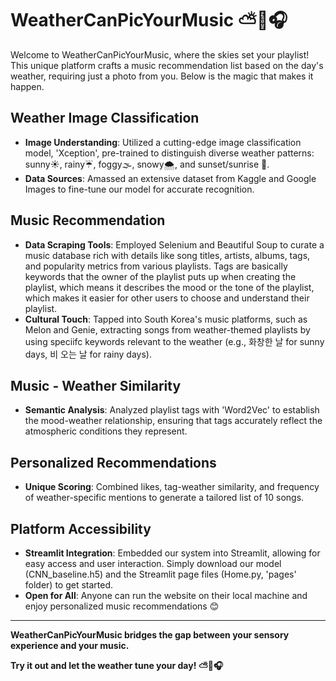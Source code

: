 # WeatherCanPicYourMusic ⛅️📸🎧

Welcome to WeatherCanPicYourMusic, where the skies set your playlist! This unique platform crafts a music recommendation list based on the day's weather, requiring just a photo from you. Below is the magic that makes it happen.

## Weather Image Classification

* **Image Understanding**: Utilized a cutting-edge image classification model, 'Xception', pre-trained to distinguish diverse weather patterns: sunny☀️, rainy☔️, foggy🌫️, snowy🌨️, and sunset/sunrise 🌅.
* **Data Sources**: Amassed an extensive dataset from Kaggle and Google Images to fine-tune our model for accurate recognition.

## Music Recommendation

* **Data Scraping Tools**: Employed Selenium and Beautiful Soup to curate a music database rich with details like song titles, artists, albums, tags, and popularity metrics from various playlists. Tags are basically keywords that the owner of the playlist puts up when creating the playlist, which means it describes the mood or the tone of the playlist, which makes it easier for other users to choose and understand their playlist.
* **Cultural Touch**: Tapped into South Korea's music platforms, such as Melon and Genie, extracting songs from weather-themed playlists by using speciifc keywords relevant to the weather (e.g., 화창한 날 for sunny days, 비 오는 날 for rainy days).

## Music - Weather Similarity

* **Semantic Analysis**: Analyzed playlist tags with 'Word2Vec' to establish the mood-weather relationship, ensuring that tags accurately reflect the atmospheric conditions they represent.

## Personalized Recommendations

* **Unique Scoring**: Combined likes, tag-weather similarity, and frequency of weather-specific mentions to generate a tailored list of 10 songs.

## Platform Accessibility

* **Streamlit Integration**: Embedded our system into Streamlit, allowing for easy access and user interaction. Simply download our model (CNN_baseline.h5) and the Streamlit page files (Home.py, 'pages' folder) to get started.
* **Open for All**: Anyone can run the website on their local machine and enjoy personalized music recommendations 😊

---
**WeatherCanPicYourMusic bridges the gap between your sensory experience and your music.**

**Try it out and let the weather tune your day! ⛅️📸🎧**
